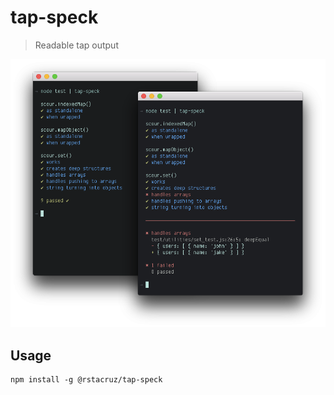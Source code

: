# tap-speck

> Readable tap output

![](docs/images/screenshots.png)

## Usage

```
npm install -g @rstacruz/tap-speck
```
